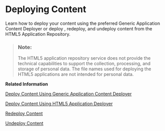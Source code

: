<!-- loio480a5a7a77054100a37b3ed483b39bd4 -->

# Deploying Content

Learn how to deploy your content using the preferred Generic Application Content Deployer or deploy , redeploy, and undeploy content from the HTML5 Application Repository.

> ### Note:  
> The HTML5 application repository service does not provide the technical capabilities to support the collection, processing, and storage of personal data. The file names used for deploying the HTML5 applications are not intended for personal data.

**Related Information**  


[Deploy Content Using Generic Application Content Deployer](deploy-content-using-generic-application-content-deployer-07c6796.md "Deploy content from the HTML5 Application Repository using the Generic Application Content Deployer (GACD).")

[Deploy Content Using HTML5 Application Deployer](deploy-content-using-html5-application-deployer-9b178ab.md "Use the HTML5 application deployer module to deploy the content of the HTML5 applications to the HTML5 Application Repository.")

[Redeploy Content](redeploy-content-9ed190c.md "You can redeploy changed content to the existing app-host service instance.")

[Undeploy Content](undeploy-content-fab96a6.md "To undeploy content you need to delete the content from the repository and delete the app-host service plan instance.")

